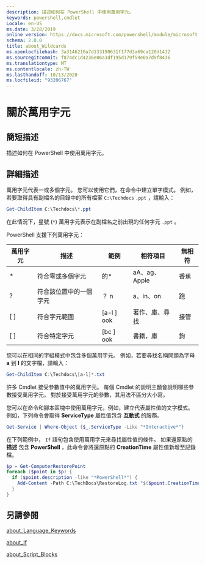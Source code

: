 ```yaml
---
description: 描述如何在 PowerShell 中使用萬用字元。
keywords: powershell,cmdlet
Locale: en-US
ms.date: 3/28/2019
online version: https://docs.microsoft.com/powershell/module/microsoft.powershell.core/about/about_wildcards?view=powershell-7&WT.mc_id=ps-gethelp
schema: 2.0.0
title: about_Wildcards
ms.openlocfilehash: 3a3146210a7d133190631f177d3a69ca120d1432
ms.sourcegitcommit: f874dc1d4236e06a3df195d179f59e0a7d9f8436
ms.translationtype: MT
ms.contentlocale: zh-TW
ms.lasthandoff: 10/13/2020
ms.locfileid: "93206767"
---
```

# <a name="about-wildcards"></a>關於萬用字元

## <a name="short-description"></a>簡短描述

描述如何在 PowerShell 中使用萬用字元。

## <a name="long-description"></a>詳細描述

萬用字元代表一或多個字元。 您可以使用它們，在命令中建立單字模式。 例如，若要取得具有副檔名的目錄中的所有檔案 `C:\Techdocs` `.ppt` ，請輸入：

```powershell
Get-ChildItem C:\Techdocs\*.ppt
```

在此情況下，星號 (`*`) 萬用字元表示在副檔名之前出現的任何字元 `.ppt` 。

PowerShell 支援下列萬用字元：

|萬用字元|描述               |範例 |相符項目        |無相符|
|--------|--------------------------|--------|-------------|--------|
|\*      |符合零或多個字元 | 的\*  | aA、ag、Apple | 香蕉 |
|?       |符合該位置中的一個字元 | ？ n | a、in、on | 跑 |
|\[ \]   |符合字元範圍 | \[a-l \] ook | 著作、庫、尋找 | 接管 |
|\[ \]   |符合特定字元 | \[bc \] ook | 書籍，庫 | 鉤 |

您可以在相同的字組模式中包含多個萬用字元。 例如，若要尋找名稱開頭為字母 **a** 到 **l** 的文字檔，請輸入：

```powershell
Get-ChildItem C:\Techdocs\[a-l]*.txt
```

許多 Cmdlet 接受參數值中的萬用字元。 每個 Cmdlet 的說明主題會說明哪些參數接受萬用字元。 對於接受萬用字元的參數，其用法不區分大小寫。

您可以在命令和腳本區塊中使用萬用字元，例如，建立代表屬性值的文字模式。 例如，下列命令會取得 **ServiceType** 屬性值包含 **互動式** 的服務。

```powershell
Get-Service | Where-Object {$_.ServiceType -Like "*Interactive*"}
```

在下列範例中， `If` 語句包含使用萬用字元來尋找屬性值的條件。 如果還原點的 **描述** 包含 **PowerShell** ，此命令會將還原點的 **CreationTime** 屬性值新增至記錄檔。

```powershell
$p = Get-ComputerRestorePoint
foreach ($point in $p) {
  if ($point.description -like "*PowerShell*") {
    Add-Content -Path C:\TechDocs\RestoreLog.txt "$($point.CreationTime)"
  }
}
```

## <a name="see-also"></a>另請參閱

[about_Language_Keywords](about_Language_Keywords.md)

[about_If](about_If.md)

[about_Script_Blocks](about_Script_Blocks.md)
